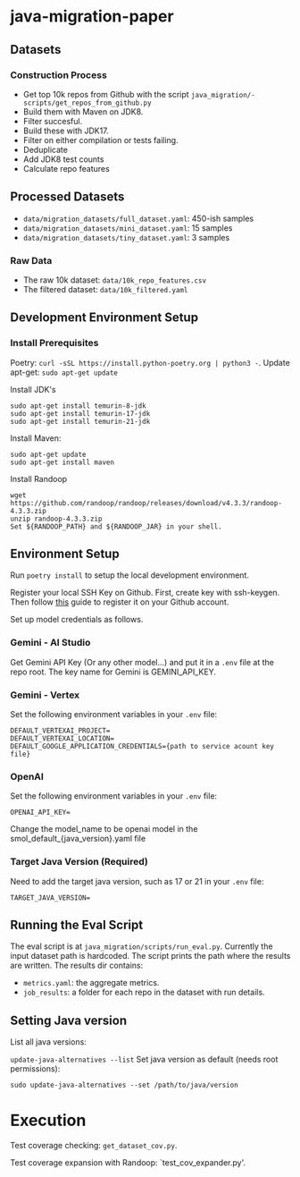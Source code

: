 # java-migration-paper

## Datasets
### Construction Process
- Get top 10k repos from Github with the script `java_migration/- scripts/get_repos_from_github.py`
- Build them with Maven on JDK8. 
- Filter succesful.
- Build these with JDK17. 
- Filter on either compilation or tests failing.
- Deduplicate
- Add JDK8 test counts
- Calculate repo features
## Processed Datasets
- `data/migration_datasets/full_dataset.yaml`: 450-ish samples
- `data/migration_datasets/mini_dataset.yaml`: 15 samples
- `data/migration_datasets/tiny_dataset.yaml`: 3 samples
### Raw Data
- The raw 10k dataset: `data/10k_repo_features.csv`
- The filtered dataset: `data/10k_filtered.yaml`

## Development Environment Setup
### Install Prerequisites
Poetry: `curl -sSL https://install.python-poetry.org | python3 -`.
Update apt-get: `sudo apt-get update`

Install JDK's
```
sudo apt-get install temurin-8-jdk
sudo apt-get install temurin-17-jdk
sudo apt-get install temurin-21-jdk
```

Install Maven:
```
sudo apt-get update
sudo apt-get install maven
```

Install Randoop
```
wget https://github.com/randoop/randoop/releases/download/v4.3.3/randoop-4.3.3.zip
unzip randoop-4.3.3.zip 
Set ${RANDOOP_PATH} and ${RANDOOP_JAR} in your shell.
```

## Environment Setup
Run `poetry install` to setup the local development environment.

Register your local SSH Key on Github. First, create key with ssh-keygen. Then follow [this](
https://docs.github.com/en/authentication/connecting-to-github-with-ssh/adding-a-new-ssh-key-to-your-github-account) guide to register it on your Github account.

Set up model credentials as follows.

### Gemini - AI Studio
Get Gemini API Key (Or any other model...) and put it in a `.env` file at the repo root. The key name for Gemini is GEMINI_API_KEY.

### Gemini - Vertex
Set the following environment variables in your `.env` file:
```
DEFAULT_VERTEXAI_PROJECT=
DEFAULT_VERTEXAI_LOCATION=
DEFAULT_GOOGLE_APPLICATION_CREDENTIALS={path to service acount key file}
```
### OpenAI
Set the following environment variables in your `.env` file:
```
OPENAI_API_KEY=
```
Change the model_name to be openai model in the smol_default_{java_version}.yaml file

### Target Java Version (Required)
Need to add the target java version, such as 17 or 21 in your `.env` file: 
```
TARGET_JAVA_VERSION=
```

## Running the Eval Script
The eval script is at `java_migration/scripts/run_eval.py`. Currently the input dataset path is hardcoded.
The script prints the path where the results are written.
The results dir contains:
- `metrics.yaml`: the aggregate metrics.
- `job_results`: a folder for each repo in the dataset with run details.


## Setting Java version
List all java versions:

`update-java-alternatives --list`
Set java version as default (needs root permissions):

`sudo update-java-alternatives --set /path/to/java/version`

# Execution

Test coverage checking: `get_dataset_cov.py`.

Test coverage expansion with Randoop: `test_cov_expander.py'.

